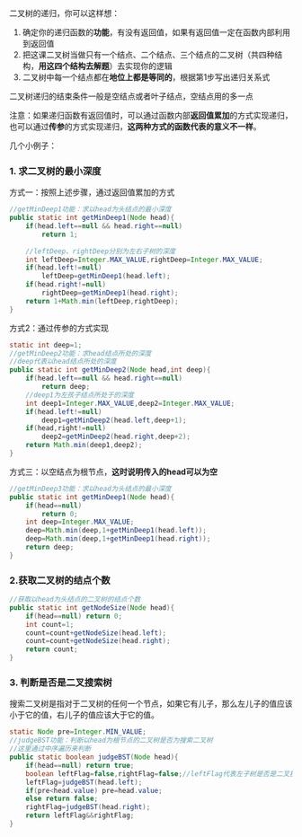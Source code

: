 二叉树的递归，你可以这样想：

1. 确定你的递归函数的**功能**，有没有返回值，如果有返回值一定在函数内部利用到返回值
2. 把这课二叉树当做只有一个结点、二个结点、三个结点的二叉树（共四种结构，**用这四个结构去解题**）去实现你的逻辑
3. 二叉树中每一个结点都在**地位上都是等同的**，根据第1步写出递归关系式

二叉树递归的结束条件一般是空结点或者叶子结点，空结点用的多一点

注意：如果递归函数有返回值时，可以通过函数内部**返回值累加**的方式实现递归，也可以通过**传参**的方式实现递归，**这两种方式的函数代表的意义不一样**。

几个小例子：

### 1. 求二叉树的最小深度

方式一：按照上述步骤，通过返回值累加的方式

```java
//getMinDeep1功能：求以head为头结点的最小深度
public static int getMinDeep1(Node head){
	if(head.left==null && head.right==null)
        return 1;
    
    //leftDeep、rightDeep分别为左右子树的深度
    int leftDeep=Integer.MAX_VALUE,rightDeep=Integer.MAX_VALUE;
    if(head.left!=null)
        leftDeep=getMinDeep1(head.left);
    if(head.right!=null)
        rightDeep=getMinDeep1(head.right);
    return 1+Math.min(leftDeep,rightDeep);
}
```

方式2：通过传参的方式实现

```java
static int deep=1;
//getMinDeep2功能：求head结点所处的深度
//deep代表以head结点所处的深度
public static int getMinDeep2(Node head,int deep){
	if(head.left==null && head.right==null)
        return deep;
    //deep1为左孩子结点所处于的深度
    int deep1=Integer.MAX_VALUE,deep2=Integer.MAX_VALUE;
    if(head.left!=null)
        deep1=getMinDeep2(head.left,deep+1);
    if(head,right!=null)
        deep2=getMinDeep2(head.right,deep+2);
    return Math.min(deep1,deep2);
}
```

方式三：以空结点为根节点，**这时说明传入的head可以为空**

```java
//getMinDeep3功能：求以head为头结点的最小深度
public static int getMinDeep1(Node head){
	if(head==null)
        return 0;
    int deep=Integer.MAX_VALUE;
    deep=Math.min(deep,1+getMinDeep1(head.left));
    deep=Math.min(deep,1+getMinDeep1(head.right));
    return deep;
}
```



### 2.获取二叉树的结点个数

```java
//获取以head为头结点的二叉树的结点个数
public static int getNodeSize(Node head){
	if(head==null) return 0;
    int count=1;
    count=count+getNodeSize(head.left);
    count=count+getNodeSize(head.right);
    return count;
}
```



### 3. 判断是否是二叉搜索树

搜索二叉树是指对于二叉树的任何一个节点，如果它有儿子，那么左儿子的值应该小于它的值，右儿子的值应该大于它的值。

```java
static Node pre=Integer.MIN_VALUE;
//judgeBST功能：判断以head为根节点的二叉树是否为搜索二叉树
//这里通过中序遍历来判断
public static boolean judgeBST(Node head){
    if(head==null) return true;
    boolean leftFlag=false,rightFlag=false;//leftFlag代表左子树是否是二叉搜索树
    leftFlag=judgeBST(head.left);
    if(pre<head.value) pre=head.value;
    else return false;
    rightFlag=judgeBST(head.right);
    return leftFlag&&rightFlag;
}
```

